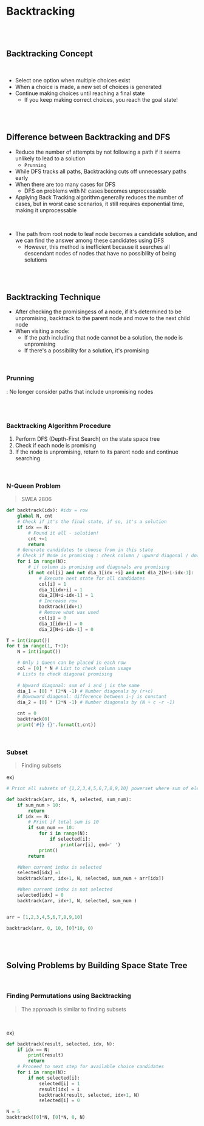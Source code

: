 # Backtracking

<br>

<br>

## Backtracking Concept

<br>

- Select one option when multiple choices exist
- When a choice is made, a new set of choices is generated
- Continue making choices until reaching a final state
  - If you keep making correct choices, you reach the goal state!

<br>

<br>

## Difference between Backtracking and DFS

- Reduce the number of attempts by not following a path if it seems unlikely to lead to a solution
  - `Prunning`
- While DFS tracks all paths, Backtracking cuts off unnecessary paths early
- When there are too many cases for DFS
  - DFS on problems with N! cases becomes unprocessable
- Applying Back Tracking algorithm generally reduces the number of cases, but in worst case scenarios, it still requires exponential time, making it unprocessable

<br>

- The path from root node to leaf node becomes a candidate solution, and we can find the answer among these candidates using DFS
  - However, this method is inefficient because it searches all descendant nodes of nodes that have no possibility of being solutions

<br>

<br>

## Backtracking Technique

- After checking the promisingess of a node, if it's determined to be unpromising, backtrack to the parent node and move to the next child node
- When visiting a node:
  - If the path including that node cannot be a solution, the node is unpromising
  - If there's a possibility for a solution, it's promising

<br>

### Prunning

: No longer consider paths that include unpromising nodes

<br>

<br>

### Backtracking Algorithm Procedure

1. Perform DFS (Depth-First Search) on the state space tree
2. Check if each node is promising
3. If the node is unpromising, return to its parent node and continue searching

<br>

### N-Queen Problem

> SWEA 2806

```python
def backtrack(idx): #idx = row
    global N, cnt
    # Check if it's the final state, if so, it's a solution
    if idx == N:
        # Found it all - solution!
        cnt +=1
        return 
    # Generate candidates to choose from in this state
    # Check if Node is promising : check column / upward diagonal / downward diagonal
    for i in range(N):
        # if column is promising and diagonals are promising
        if not col[i] and not dia_1[idx +i] and not dia_2[N+i-idx-1]:
            # Execute next state for all candidates
            col[i] = 1
            dia_1[idx+i] = 1
            dia_2[N+i-idx-1] = 1
            # Increase row
            backtrack(idx+1)
            # Remove what was used
            col[i] = 0
            dia_1[idx+i] = 0
            dia_2[N+i-idx-1] = 0

T = int(input())
for t in range(1, T+1):
    N = int(input())

    # Only 1 Queen can be placed in each row
    col = [0] * N # List to check column usage
    # Lists to check diagonal promising
    
    # Upward diagonal: sum of i and j is the same
    dia_1 = [0] * (2*N -1) # Number diagonals by (r+c)
    # Downward diagonal: difference between i-j is constant
    dia_2 = [0] * (2*N -1) # Number diagonals by (N + c -r -1)

    cnt = 0
    backtrack(0)
    print('#{} {}'.format(t,cnt))
```

<br>

### Subset

> Finding subsets

ex)

```python
# Print all subsets of {1,2,3,4,5,6,7,8,9,10} powerset where sum of elements is 10.

def backtrack(arr, idx, N, selected, sum_num):
    if sum_num > 10:
        return
    if idx == N: 
        # Print if total sum is 10
        if sum_num == 10:
            for i in range(N):
                if selected[i]:
                    print(arr[i], end=' ')
            print()
        return

    #When current index is selected
    selected[idx] =1
    backtrack(arr, idx+1, N, selected, sum_num + arr[idx])

    #When current index is not selected
    selected[idx] = 0
    backtrack(arr, idx+1, N, selected, sum_num )


arr = [1,2,3,4,5,6,7,8,9,10]

backtrack(arr, 0, 10, [0]*10, 0)
```

<br>

<br>

## Solving Problems by Building Space State Tree

<br>

### Finding Permutations using Backtracking

> The approach is similar to finding subsets

<br>

ex)

```python
def backtrack(result, selected, idx, N):
    if idx == N:
        print(result)
        return
    # Proceed to next step for available choice candidates
    for i in range(N):
        if not selected[i]:
            selected[i] = 1
            result[idx] = i
            backtrack(result, selected, idx+1, N)
            selected[i] = 0

N = 5
backtrack([0]*N, [0]*N, 0, N)
``` 
